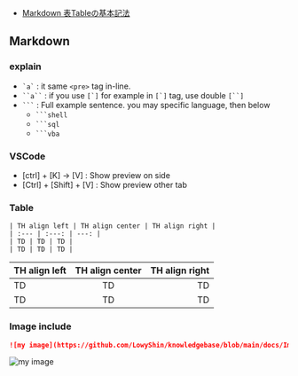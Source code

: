 * [Markdown 表Tableの基本記法](https://notepm.jp/help/markdown-table)

## Markdown

### explain

* `` `a` `` : it same `<pre>` tag in-line.
* ` ``a`` ` : if you use `` [`] `` for example in `` [`] `` tag, use double ` [``] `
* ` ``` ` : Full example sentence. you may specific language, then below
  * ` ```shell `
  * ` ```sql ` 
  * ` ```vba ` 

### VSCode

* [ctrl] + [K] → [V] : Show preview on side
* [Ctrl] + [Shift] + [V] : Show preview other tab

### Table

```
| TH align left | TH align center | TH align right |
| :--- | :---: | ---: |
| TD | TD | TD |
| TD | TD | TD |
```

| TH align left | TH align center | TH align right |
| :--- | :---: | ---: |
| TD | TD | TD |
| TD | TD | TD |

### Image include

```md
![my image](https://github.com/LowyShin/knowledgebase/blob/main/docs/Images/042B4672-8198-48C8-90E9-956626DDE69B.gif)
```
![my image](https://github.com/LowyShin/knowledgebase/blob/main/docs/Images/042B4672-8198-48C8-90E9-956626DDE69B.gif)


